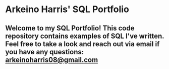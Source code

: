 # Arkeino Harris' SQL Portfolio

## Welcome to my SQL Portfolio! This code repository contains examples of SQL I've written. Feel free to take a look and reach out via email if you have any questions: arkeinoharris08@gmail.com
